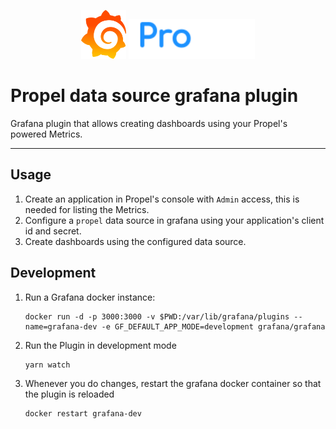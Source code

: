 <p align="center">
   <img height="78" alt="Propel" src="src/img/grafana.png">
   <img height="64" alt="Propel" src="src/img/logo-big.svg">
</p>

# Propel data source grafana plugin

Grafana plugin that allows creating dashboards using your Propel's powered Metrics.

---

## Usage

1. Create an application in Propel's console with `Admin` access, this is needed
   for listing the Metrics.
2. Configure a `propel` data source in grafana using your application's client id and secret.
3. Create dashboards using the configured data source.

## Development

1. Run a Grafana docker instance:
   ```shell
   docker run -d -p 3000:3000 -v $PWD:/var/lib/grafana/plugins --name=grafana-dev -e GF_DEFAULT_APP_MODE=development grafana/grafana
   ```

2. Run the Plugin in development mode
   ```bash
   yarn watch
   ```

3. Whenever you do changes, restart the grafana docker container
   so that the plugin is reloaded
   ```shell
   docker restart grafana-dev
   ```
